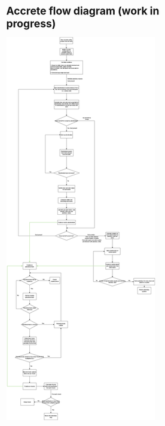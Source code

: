 Accrete flow diagram (work in progress)
================================================
![diagram](accrete.png)